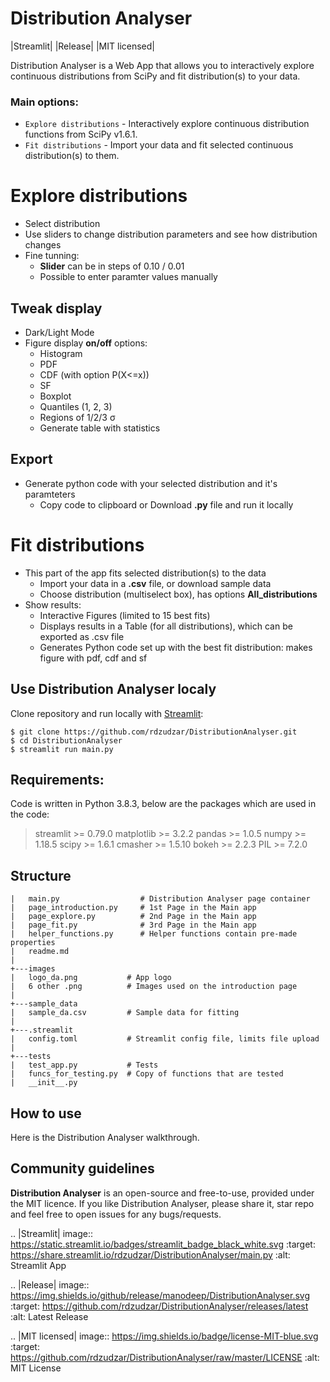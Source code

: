 # Distribution Analyser
|Streamlit| |Release| |MIT licensed|

Distribution Analyser is a Web App that allows you to interactively explore 
continuous distributions from SciPy and fit distribution(s) to your data.

### Main options:

- `Explore distributions` - Interactively explore continuous distribution functions from SciPy v1.6.1.
- `Fit distributions` - Import your data and fit selected continuous distribution(s) to them.

# Explore distributions

- Select distribution
- Use sliders to change distribution parameters and see how distribution changes
- Fine tunning: 
    - **Slider** can be in steps of 0.10 / 0.01
    - Possible to enter paramter values manually

## Tweak display

- Dark/Light Mode
- Figure display **on/off** options:
    - Histogram
    - PDF
    - CDF (with option P(X<=x))
    - SF
    - Boxplot
    - Quantiles (1, 2, 3)
    - Regions of 1/2/3 σ
    - Generate table with statistics

## Export

- Generate python code with your selected distribution and it's paramteters
    - Copy code to clipboard or Download **.py** file and run it locally 

# Fit distributions

- This part of the app fits selected distribution(s) to the data
    - Import your data in a **.csv** file, or download sample data
    - Choose distribution (multiselect box), has options **All_distributions**
- Show results: 
    - Interactive Figures (limited to 15 best fits)
    - Displays results in a Table (for all distributions), which can be exported as .csv file
    - Generates Python code set up with the best fit distribution: makes figure with pdf, cdf and sf


## Use Distribution Analyser localy

Clone repository and run locally with [Streamlit](https://streamlit.io/):
```
$ git clone https://github.com/rdzudzar/DistributionAnalyser.git
$ cd DistributionAnalyser
$ streamlit run main.py
```

**Requirements:**
-----------------
Code is written in Python 3.8.3, below are the packages which are used in the code:

> streamlit >= 0.79.0
> matplotlib >= 3.2.2
> pandas >= 1.0.5
> numpy >= 1.18.5
> scipy >= 1.6.1
> cmasher >= 1.5.10
> bokeh >= 2.2.3
> PIL >= 7.2.0

## Structure
```
|   main.py                  # Distribution Analyser page container
|   page_introduction.py     # 1st Page in the Main app
|   page_explore.py          # 2nd Page in the Main app
|   page_fit.py              # 3rd Page in the Main app
|   helper_functions.py      # Helper functions contain pre-made properties
|   readme.md                
|   
+---images                   
|   logo_da.png           # App logo
|   6 other .png          # Images used on the introduction page
|
+---sample_data              
|   sample_da.csv         # Sample data for fitting
|
+---.streamlit               
|   config.toml           # Streamlit config file, limits file upload
|       
+---tests                    
|   test_app.py           # Tests
|   funcs_for_testing.py  # Copy of functions that are tested
|   __init__.py          
```

## How to use

Here is the Distribution Analyser walkthrough.

## Community guidelines

**Distribution Analyser** is an open-source and free-to-use, provided under the MIT licence.
If you like Distribution Analyser, please share it, star repo and feel free to open issues for any bugs/requests.

.. |Streamlit| image:: https://static.streamlit.io/badges/streamlit_badge_black_white.svg
   :target: https://share.streamlit.io/rdzudzar/DistributionAnalyser/main.py
   :alt: Streamlit App
   
.. |Release| image:: https://img.shields.io/github/release/manodeep/DistributionAnalyser.svg
   :target: https://github.com/rdzudzar/DistributionAnalyser/releases/latest
   :alt: Latest Release

.. |MIT licensed| image:: https://img.shields.io/badge/license-MIT-blue.svg
   :target: https://github.com/rdzudzar/DistributionAnalyser/raw/master/LICENSE
   :alt: MIT License
   